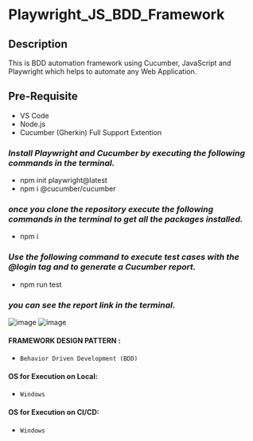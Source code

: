 # Playwright_JS_BDD_Framework

## **Description**
This is BDD automation framework using Cucumber, JavaScript and Playwright which helps to automate any Web Application.

## Pre-Requisite
- VS Code
- Node.js
- Cucumber (Gherkin) Full Support Extention

### *Install Playwright and Cucumber by executing the following commands in the terminal.*
- npm init playwright@latest
- npm i @cucumber/cucumber

### *once you clone the repository execute the following commands in the terminal to get all the packages installed.*
 - npm i

### *Use the following command to execute test cases with the @login tag and to generate a Cucumber report.*
- npm run test
### *you can see the report link in the terminal.*
 ![image](https://github.com/spurqlabs/Playwright_JS_BDD_Framework/assets/107828690/7b9540ed-c9e6-4c3c-a44b-59d526a1b5b7)
![image](https://github.com/spurqlabs/Playwright_JS_BDD_Framework/assets/107828690/50267c54-34f7-4625-8ed4-3632db18e657)


#### FRAMEWORK DESIGN PATTERN :
- `Behavior Driven Development (BDD)`

#### OS for Execution on Local:
- `Windows`

#### OS for Execution on CI/CD:
- `Windows`
